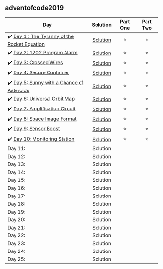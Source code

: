 ## adventofcode2019

| Day | Solution | Part One | Part Two | 
|---|:---:|:---:|:---:|
|✔️ [Day 1 : The Tyranny of the Rocket Equation](https://adventofcode.com/2019/day/1) | [Solution](https://github.com/tvigg/adventofcode2019/tree/master/day1) | ⭐️ | ⭐️ |
|✔️ [Day 2: 1202 Program Alarm](https://adventofcode.com/2019/day/2) | [Solution]() | ⭐️ | ⭐️ |
|✔️ [Day 3: Crossed Wires](https://adventofcode.com/2019/day/3) | [Solution](h) | ⭐️ | ⭐ |
|✔️ [Day 4: Secure Container](https://adventofcode.com/2019/day/4) | [Solution]() | ⭐ | ⭐ |
|✔️ [Day 5: Sunny with a Chance of Asteroids](https://adventofcode.com/2019/day/5) |  [Solution]()  | ⭐ | ⭐ |
|✔️ [Day 6: Universal Orbit Map](https://adventofcode.com/2019/day/6) |  [Solution]()  | ⭐ | ⭐ |
|✔️ [Day 7: Amplification Circuit](https://adventofcode.com/2019/day/7) |  [Solution]()  | ⭐ | ⭐ |
|✔️ [Day 8: Space Image Format](https://adventofcode.com/2019/day/8) |  [Solution]()  | ⭐ | ⭐ |
|✔️ [Day 9: Sensor Boost](https://adventofcode.com/2019/day/9) |  [Solution]()  | ⭐ | ⭐ |
|✔️ [Day 10: Monitoring Station](https://adventofcode.com/2019/day/10) |  [Solution]()  | ⭐ | ⭐ |
| Day 11: |  Solution  |  |  |
| Day 12: |  Solution  |  |  |
| Day 13: |  Solution  |  |  |
| Day 14: |  Solution  |  |  |
| Day 15: |  Solution  |  |  |
| Day 16: |  Solution  |  |  |
| Day 17: |  Solution  |  |  |
| Day 18: |  Solution  |  |  |
| Day 19: |  Solution  |  |  |
| Day 20: |  Solution  |  |  |
| Day 21: |  Solution  |  |  |
| Day 22: |  Solution  |  |  |
| Day 23: |  Solution  |  |  |
| Day 24: |  Solution  |  |  |
| Day 25: |  Solution  |  |  |

